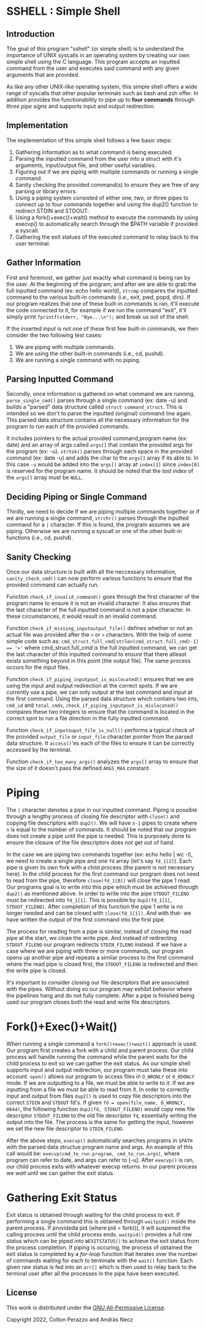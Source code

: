 # SSHELL : Simple Shell

## Introduction

The goal of this program "sshell" (or simple shell) is to understand the
importance of UNIX syscalls in an operating system by creating our own
simple shell using the C language. This program accepts an inputted
command from the user and executes said command with any given arguments
that are provided. 

As like any other UNIX-like operating system, this simple shell offers a 
wide range of syscalls that other popular terminals such as bash and zsh offer.
In addition provides the functionability to pipe up to **four commands**
through *three pipe signs* and supports input and output redirection.

## Implementation

The implementation of this simple shell follows a few basic steps:
1. Gathering information as to what command is being executed.
2. Parsing the inputted command from the user into a struct with it's 
arguments, input/output file, and other useful variables.
3. Figuring out if we are piping with multiple commands or running a
single command.
4. Sanity checking the provided command(s) to ensure they are free of
any parsing or library errors.
5. Using a piping system consisted of either one, two, or three pipes
to connect up to four commands together and using the dup2() function
to redirect STDIN and STDOUT.
6. Using a fork()+exec()+wait() method to execute the commands by using
execvp() to automatically search through the $PATH variable if
provided a syscall.
7. Gathering the exit statues of the executed command to relay back
to the user terminal.

## Gather Information

First and foremost, we gather just exactly what command is being ran by the
user. At the beginning of the program; and after we are able to grab the
full inputted command (ex: echo hello world), `strcmp` compares the inputted
command to the various built-in commands (i.e., exit, pwd, popd, dirs). If our 
program realizes that one of these built-in commands is ran, it'll execute
the code connected to it, for example if we run the command "exit", it'll
simply print `fprintf(stderr, "Bye...\n");` and break us out of the shell.

If the inserted input is not one of these first few built-in commands, we then
consider the two following test cases:
1. We are piping with multiple commands.
2. We are using the other built-in commands (i.e., cd, pushd).
3. We are running a single command with no piping.

## Parsing Inputted Command

Secondly, once information is gathered on what command we are running, 
`parse_single_cmd()` parses through a single command (ex: date -u) and builds
a "parsed" data structure called `struct command_struct`. This is 
intended so we don't to parse the inputted (original) command line again.
This parsed data structure contains all the necessary information for
the program to run each of the provided commands. 

It includes pointers to the actual provided command,program name 
(ex: date) and an array of args called `args[]` that contain the
provided args for the program (ex: -u). `strtok()` parses through each space
in the provided command (ex: date -u) and adds the char to the `args[]` array
if its able to. In this case `-u` would be added into the `args[]` array at
`index[1]` since `index[0]` is reserved for the program name. It should
be noted that the *last index* of the `args[]` array must be `NULL`.

## Deciding Piping or Single Command

Thirdly, we need to decide if we are piping multiple commands together
or if we are running a single command, `strchr()` parses through the 
inputted command for a `|` character. If this is found, the program assumes
we are piping. Otherwise we are running a syscall or one of the other
built-in functions (i.e., cd, pushd).

## Sanity Checking

Once our data structure is built with all the neccessary information, 
`sanity_check_cmd()` can now perform various functions to ensure that
the provided command can actually run.

Function `check_if_invalid_command()` goes through the first character of
the program name to ensure it is not an invalid character. It also ensures
that the last character of the full inputted command is not a pipe character. 
In these circumstances, it would result in an invalid command.

Function `check_if_missing_inputoutput_file()` defines whether or not an
actual file was provided after the `<` or `>` characters. With the help of
some simple code such as:
`cmd_struct.full_cmd[strlen(cmd_struct.full_cmd)-1] == '>'`
where cmd_struct.full_cmd is the full inputted command, we can get the last
character of this inputted command to ensure that there atleast exists
something beyond in this point (the output file). The same process occurs
for the input files.

Function `check_if_piping_inputpout_is_mislocated()` ensures that we are using
the input and output redirection at the correct spots. If we are currently 
use a pipe, we can only output at the last command and input at the first
command. Using the parsed data structure which contains two ints, `cmd_id` and
`total_cmds`, `check_if_piping_inputpout_is_mislocated()` compares these two
integers to ensure that the command is located in the correct spot to run
a file direction in the fully inputted command.

Function `check_if_inputouput_file_is_null()` performs a typical check of the
provided `output_file` or `input_file` character pointer from the parsed
data structure. It `access()`'es each of the files to ensure it can be
correctly accessed by the terminal.

Function `check_if_too_many_args()` analyzes the `args[]` array to ensure that
the size of it doesn't pass the defined `ARGS_MAX` constant.

# Piping

The `|` character denotes a pipe in our inputted command. Piping is 
possible through a lengthy process of closing file descriptor with `close()`
and copying file descriptors with `dup2()`. We will have `n-1` pipes to create
where `n` is equal to the number of commands. It should be noted that our
program does not create a pipe until the pipe is needed. This is purposely
done to ensure the closure of the file descriptors does not get out of hand.

In the case we are piping two commands together (ex: echo hello | wc -l), we
need to create a single pipe and one `fd` array (let's say `fd_1[2]`).
Each pipe is given its own fork with a child process (the parent is not 
necessary here). In the child process for the first command our program
does not need to read from the pipe, therefore `close(fd_1[0])` will
close the pipe 1 read. Our programs goal is to write into this pipe which
must be achieved through `dup2()` as mentioned above. In order to write 
into the pipe `STDOUT_FILENO` must be redirected into `fd_1[1]`. This is
possible by `dup2(fd_1[1], STDOUT_FILENO)`. After completion of this 
function the pipe 1 write is no longer needed and can be closed with 
`close(fd_1[1])`. And with that- we have written the output of the
first command into the first pipe.

The process for reading from a pipe is similar, instead of closing the
read pipe at the start, we close the write pipe. And instead of redirecting
`STDOUT_FILENO` our program redirects `STDIN_FILENO` instead. If we have a case
where we are piping with three or more commands, our program opens up another 
pipe and repeats a similar process to the first command where the read pipe is
closed first, the `STDOUT_FILENO` is redirected and then the write pipe is 
closed.

It's important to consider closing our file descriptors that are associated
with the pipes. Without doing so our program may exhibit behavior where the
pipelines hang and do not fully complete. After a pipe is finished being used
our program closes both the read and write file descriptors.

# Fork()+Exec()+Wait()

When running a single command a `fork()+exec()+wait()` approach is used. Our
program first creates a fork with a child and parent process. Our child process
will handle running the command while the parent waits for the child process
to exit so we can gather the exit status. As our simple shell supports input
and output redirection, our program must take these into account. `open()` 
allows our program to access files in `O_WRONLY` or `O_RDONLY` mode. If we are
outputting to a file, we must be able to write to it. If we are inputting from
a file we must be able to read from it. In order to correctly input and output
from files `dup2()` is used to copy file descriptors into the correct
`STDIN` and `STDOUT` fd's. If given `fd = open(file_name, O_WRONLY, 0644)`, 
the following function `dup2(fd, STDOUT_FILENO)` would copy new file 
descriptor `STDOUT_FILENO` to the old file descriptor `fd`, essentially
writing the output into the file. The process is the same for getting the
input, however we set the new file descriptor to `STDIN_FILENO`.

After the above steps, `execvp()` automatically searches programs in `$PATH`
with the parsed data structue program name and args. An example of this call
would be: `execvp(cmd_to_run.program, cmd_to_run.args)`, where program can
refer to date, and args can refer to [-u]. After `execvp()` is ran, our
child process exits with whatever execvp returns. In our parent process we
*wait* until we can gather the exit status.

# Gathering Exit Status

Exit status is obtained through waiting for the child process to exit. If
performing a single command this is obtained through `waitpid()` inside
the parent process. If provideda pid (where pid = fork()), it will 
suspened the calling process until the child process ends. `waitpid()` 
provides a full *raw* status which can be piped into `WEXITSTATUS()` 
to achieve the exit status from the process completion. If piping is
occuring, the process of obtained the exit status is completed by a 
*for-loop* function that iterates over the number of commands waiting
for each to terminate with the `wait()` function. Each given raw status
is fed into an `arr[]` which is then used to relay back to the terminal
user after all the processes in the pipe have been executed.

## License
This work is distributed under the [GNU All-Permissive
License](https://spdx.org/licenses/FSFAP.html).

Copyright 2022, Colton Perazzo and András Necz 
